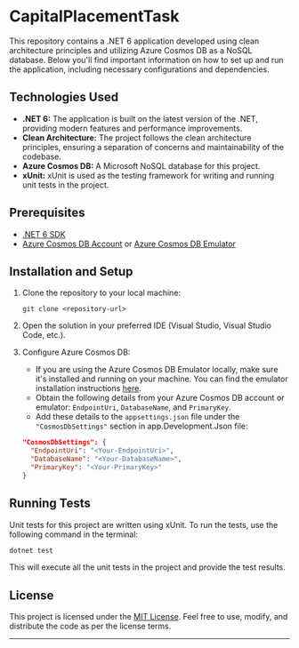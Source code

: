 # CapitalPlacementTask

This repository contains a .NET 6 application developed using clean architecture principles and utilizing Azure Cosmos DB as a NoSQL database. Below you'll find important information on how to set up and run the application, including necessary configurations and dependencies.

## Technologies Used

- **.NET 6:** The application is built on the latest version of the .NET, providing modern features and performance improvements.
- **Clean Architecture:** The project follows the clean architecture principles, ensuring a separation of concerns and maintainability of the codebase.
- **Azure Cosmos DB:** A Microsoft NoSQL database for this project.
- **xUnit:** xUnit is used as the testing framework for writing and running unit tests in the project.

## Prerequisites

- [.NET 6 SDK](https://dotnet.microsoft.com/download/dotnet/6.0)
- [Azure Cosmos DB Account](https://azure.microsoft.com/en-us/services/cosmos-db/) or [Azure Cosmos DB Emulator](https://docs.microsoft.com/en-us/azure/cosmos-db/local-emulator)

## Installation and Setup

1. Clone the repository to your local machine:

   ```
   git clone <repository-url>
   ```

2. Open the solution in your preferred IDE (Visual Studio, Visual Studio Code, etc.).

3. Configure Azure Cosmos DB:
   - If you are using the Azure Cosmos DB Emulator locally, make sure it's installed and running on your machine. You can find the emulator installation instructions [here](https://docs.microsoft.com/en-us/azure/cosmos-db/local-emulator).
   - Obtain the following details from your Azure Cosmos DB account or emulator: `EndpointUri`, `DatabaseName`, and `PrimaryKey`.
   - Add these details to the `appsettings.json` file under the `"CosmosDbSettings"` section in app.Development.Json file:

   ```json
   "CosmosDbSettings": {
     "EndpointUri": "<Your-EndpointUri>",
     "DatabaseName": "<Your-DatabaseName>",
     "PrimaryKey": "<Your-PrimaryKey>"
   }
   ```


## Running Tests

Unit tests for this project are written using xUnit. To run the tests, use the following command in the terminal:

```bash
dotnet test
```

This will execute all the unit tests in the project and provide the test results.

## License

This project is licensed under the [MIT License](LICENSE). Feel free to use, modify, and distribute the code as per the license terms.

---

